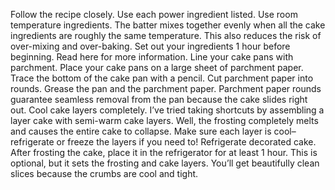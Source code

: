 Follow the recipe closely. Use each power ingredient listed.
Use room temperature ingredients. The batter mixes together evenly when all the cake ingredients are roughly the same temperature. This also reduces the risk of over-mixing and over-baking. Set out your ingredients 1 hour before beginning. Read here for more information.
Line your cake pans with parchment. Place your cake pans on a large sheet of parchment paper. Trace the bottom of the cake pan with a pencil. Cut parchment paper into rounds. Grease the pan and the parchment paper. Parchment paper rounds guarantee seamless removal from the pan because the cake slides right out.
Cool cake layers completely. I’ve tried taking shortcuts by assembling a layer cake with semi-warm cake layers. Well, the frosting completely melts and causes the entire cake to collapse. Make sure each layer is cool– refrigerate or freeze the layers if you need to!
Refrigerate decorated cake. After frosting the cake, place it in the refrigerator for at least 1 hour. This is optional, but it sets the frosting and cake layers. You’ll get beautifully clean slices because the crumbs are cool and tight.

